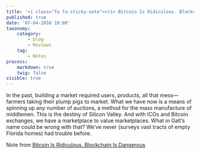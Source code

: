```yaml
---
title: '<i class="fa fa-sticky-note"></i> Bitcoin Is Ridiculous. Blockchain Is Dangerous'
published: true
date: '07-04-2018 18:00'
taxonomy:
    category:
        - blog 
        - Reviews
    tag:
        - Notes
process:
    markdown: true
    twig: false
visible: true
---
```


<p class="highlight">In the past, building a market required users, products, all that mess—farmers taking their plump pigs to market. What we have now is a means of spinning up any number of auctions, a method for the mass manufacture of middlemen. This is the destiny of Silicon Valley. And with ICOs and Bitcoin exchanges, we have a marketplace to value marketplaces. What in Galt’s name could be wrong with that? We’ve never (surveys vast tracts of empty Florida homes) had trouble before.</p>
<p>Note from <a href="https://ift.tt/2DcDyva" class="styling u-bookmark-of">Bitcoin Is Ridiculous. Blockchain Is Dangerous</a></p>

